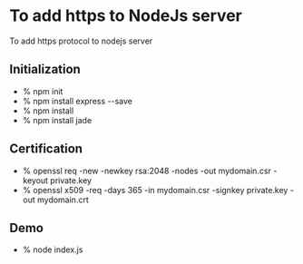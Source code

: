 # To add https to NodeJs server
 To add https protocol to nodejs server



## Initialization
- % npm init
- % npm install express --save
- % npm install
- % npm install jade

## Certification
- % openssl req -new -newkey rsa:2048 -nodes -out mydomain.csr -keyout private.key
- % openssl x509 -req -days 365 -in mydomain.csr -signkey private.key -out mydomain.crt

## Demo
- % node index.js
